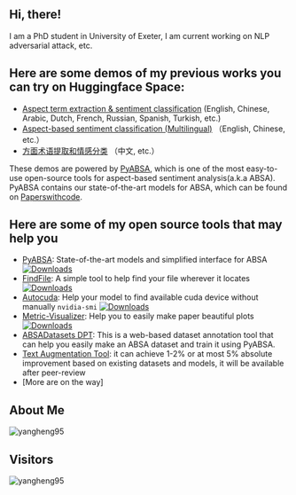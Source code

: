 ## Hi, there!

I am a PhD student in University of Exeter, I am current working on NLP adversarial attack, etc.

## Here are some demos of my previous works you can try on Huggingface Space:
- [Aspect term extraction & sentiment classification](https://huggingface.co/spaces/yangheng/PyABSA-ATEPC) (English,
  Chinese, Arabic, Dutch, French, Russian, Spanish, Turkish, etc.)
- [Aspect-based sentiment classification (Multilingual)](https://huggingface.co/spaces/yangheng/PyABSA-APC) （English,
  Chinese, etc.）
- [方面术语提取和情感分类](https://huggingface.co/spaces/yangheng/PyABSA-ATEPC-Chinese) （中文, etc.）

These demos are powered by [PyABSA](https://github.com/yangheng95/PyABSA), which is one of the most easy-to-use open-source tools for aspect-based sentiment analysis(a.k.a ABSA). PyABSA contains our state-of-the-art models for ABSA, which can be found on [Paperswithcode](https://paperswithcode.com/sota/aspect-based-sentiment-analysis-on-semeval).

## Here are some of my open source tools that may help you
- [PyABSA](https://github.com/yangheng95/PyABSA): State-of-the-art models and simplified interface for ABSA  [![Downloads](https://pepy.tech/badge/pyabsa)](https://pepy.tech/project/pyabsa)
- [FindFile](https://github.com/yangheng95/findfile): A simple tool to help find your file wherever it locates [![Downloads](https://pepy.tech/badge/findfile)](https://pepy.tech/project/findfile)
- [Autocuda](https://github.com/yangheng95/autocuda): Help your model to find available cuda device without manually `nvidia-smi`  [![Downloads](https://pepy.tech/badge/autocuda)](https://pepy.tech/project/autocuda)
- [Metric-Visualizer](https://github.com/yangheng95/metric_visualizer): Help you to easily make paper beautiful plots  [![Downloads](https://pepy.tech/badge/metric-visualizer)](https://pepy.tech/project/metric-visualizer)
- [ABSADatasets DPT](https://github.com/yangheng95/ABSADatasets/tree/v1.2/DPT): This is a web-based dataset annotation tool that can help you easily make an ABSA dataset and train it using PyABSA.
- [Text Augmentation Tool](https://github.com/yangheng95/BoostAug): it can achieve 1-2% or at most 5% absolute improvement based on existing datasets and models, it will be available after peer-review 
- [More are on the way]

## About Me
<p align="left"><img src="https://github-readme-stats.vercel.app/api?username=yangheng95&show_icons=true" alt="yangheng95" />
  
## Visitors 
  
<p align="left"> <img src="https://komarev.com/ghpvc/?username=yangheng95" alt="yangheng95" /> </p>
